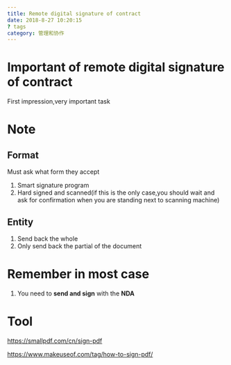 ```yaml
---
title: Remote digital signature of contract
date: 2018-8-27 10:20:15
? tags
category: 管理和协作
---
```


# Important of remote digital signature of contract

First impression,very important task

# Note

## Format

Must ask what form they accept

1. Smart signature program
2. Hard signed and scanned(if this is the only case,you should wait and ask for confirmation when you are standing next to scanning machine)

## Entity

1. Send back the whole
2. Only send back the partial of the document

# Remember in most case

1. You need to **send and sign** with the **NDA**

# Tool

https://smallpdf.com/cn/sign-pdf

https://www.makeuseof.com/tag/how-to-sign-pdf/
